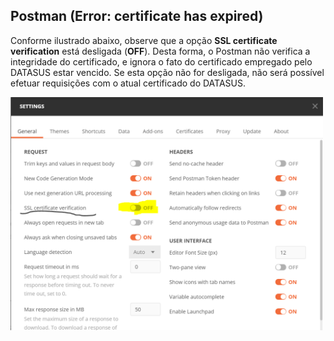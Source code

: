 ## Postman (Error: certificate has expired)

Conforme ilustrado abaixo, observe que a opção **SSL certificate verification** está desligada (**OFF**). 
Desta forma, o Postman não verifica a integridade do certificado, e ignora o fato do certificado 
empregado pelo DATASUS estar vencido. Se esta opção não for desligada, não será possível efetuar 
requisições com o atual certificado do DATASUS. 

<img src="../media/postman-certificado.png" width="500px" >

